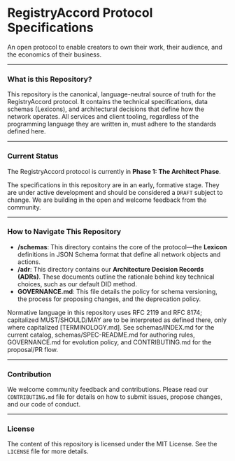 # RegistryAccord Protocol Specifications

An open protocol to enable creators to own their work, their audience, and the economics of their business.

-----

### What is this Repository?

This repository is the canonical, language-neutral source of truth for the RegistryAccord protocol. It contains the technical specifications, data schemas (Lexicons), and architectural decisions that define how the network operates. All services and client tooling, regardless of the programming language they are written in, must adhere to the standards defined here.

-----

### Current Status

The RegistryAccord protocol is currently in **Phase 1: The Architect Phase**.

The specifications in this repository are in an early, formative stage. They are under active development and should be considered a `DRAFT` subject to change. We are building in the open and welcome feedback from the community.

-----

### How to Navigate This Repository

  * **/schemas**: This directory contains the core of the protocol—the **Lexicon** definitions in JSON Schema format that define all network objects and actions.
  * **/adr**: This directory contains our **Architecture Decision Records (ADRs)**. These documents outline the rationale behind key technical choices, such as our default DID method.
  * **GOVERNANCE.md**: This file details the policy for schema versioning, the process for proposing changes, and the deprecation policy.

Normative language in this repository uses RFC 2119 and RFC 8174; capitalized MUST/SHOULD/MAY are to be interpreted as defined there, only where capitalized [TERMINOLOGY.md]. See schemas/INDEX.md for the current catalog, schemas/SPEC-README.md for authoring rules, GOVERNANCE.md for evolution policy, and CONTRIBUTING.md for the proposal/PR flow. 

-----

### Contribution

We welcome community feedback and contributions. Please read our `CONTRIBUTING.md` file for details on how to submit issues, propose changes, and our code of conduct.

-----

### License

The content of this repository is licensed under the MIT License. See the `LICENSE` file for more details.
